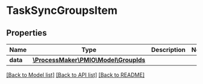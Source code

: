 # TaskSyncGroupsItem

## Properties
Name | Type | Description | Notes
------------ | ------------- | ------------- | -------------
**data** | [**\ProcessMaker\PMIO\Model\GroupIds**](GroupIds.md) |  | 

[[Back to Model list]](../README.md#documentation-for-models) [[Back to API list]](../README.md#documentation-for-api-endpoints) [[Back to README]](../README.md)


